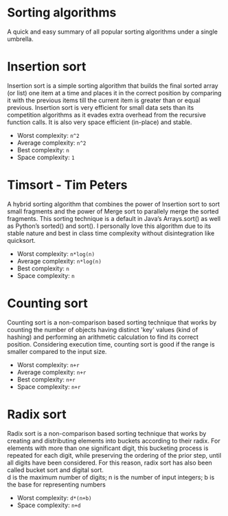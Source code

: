 # Sorting algorithms
A quick and easy summary of all popular sorting algorithms under a single umbrella.
<br>

# Insertion sort
Insertion sort is a simple sorting algorithm that builds the final sorted array (or list) one item at a time and places it in the correct position by comparing it with the previous items till the current item is greater than or equal previous. Insertion sort is very efficient for small data sets than its competition algorithms as it evades extra overhead from the recursive function calls. It is also very space efficient (in-place) and stable. 
- Worst complexity: `n^2`
- Average complexity: `n^2`
- Best complexity: `n`
- Space complexity: `1`

# Timsort - Tim Peters
A hybrid sorting algorithm that combines the power of Insertion sort to sort small fragments and the power of Merge sort to parallely merge the sorted fragments. This sorting technique is a default in Java’s Arrays.sort() as well as Python’s sorted() and sort(). I personally love this algorithm due to its stable nature and best in class time complexity without disintegration like quicksort.
- Worst complexity: `n*log(n)`
- Average complexity: `n*log(n)`
- Best complexity: `n`
- Space complexity: `n`

# Counting sort
Counting sort is a non-comparison based sorting technique that works by counting the number of objects having distinct 'key' values (kind of hashing) and performing an arithmetic calculation to find its correct position. Considering execution time, counting sort is good if the range is smaller compared to the input size.
- Worst complexity: `n+r`
- Average complexity: `n+r`
- Best complexity: `n+r`
- Space complexity: `n+r`

# Radix sort
Radix sort is a non-comparison based sorting technique that works by creating and distributing elements into buckets according to their radix. For elements with more than one significant digit, this bucketing process is repeated for each digit, while preserving the ordering of the prior step, until all digits have been considered. For this reason, radix sort has also been called bucket sort and digital sort.<br>
d is the maximum number of digits; n is the number of input integers; b is the base for representing numbers
- Worst complexity: `d*(n+b)`
- Space complexity: `n+d`